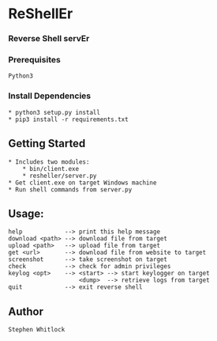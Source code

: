 # ReShellEr
### Reverse Shell servEr

### Prerequisites
    Python3

### Install Dependencies
    * python3 setup.py install
    * pip3 install -r requirements.txt


## Getting Started
    * Includes two modules:
        * bin/client.exe
        * resheller/server.py
    * Get client.exe on target Windows machine
    * Run shell commands from server.py

## Usage:
    help            --> print this help message
    download <path> --> download file from target
    upload <path>   --> upload file from target
    get <url>       --> download file from website to target
    screenshot      --> take screenshot on target
    check           --> check for admin privileges
    keylog <opt>    --> <start> --> start keylogger on target
                        <dump>  --> retrieve logs from target
    quit            --> exit reverse shell

## Author

    Stephen Whitlock

#

